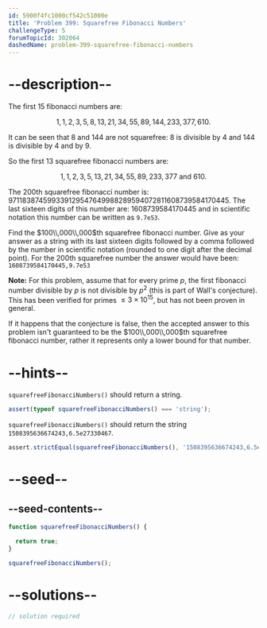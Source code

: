 ```yaml
---
id: 5900f4fc1000cf542c51000e
title: 'Problem 399: Squarefree Fibonacci Numbers'
challengeType: 5
forumTopicId: 302064
dashedName: problem-399-squarefree-fibonacci-numbers
---
```


# --description--

The first 15 fibonacci numbers are:

$$1,1,2,3,5,8,13,21,34,55,89,144,233,377,610.$$

It can be seen that 8 and 144 are not squarefree: 8 is divisible by 4 and 144 is divisible by 4 and by 9.

So the first 13 squarefree fibonacci numbers are:

$$1,1,2,3,5,13,21,34,55,89,233,377 \text{ and } 610.$$

The $200$th squarefree fibonacci number is: 971183874599339129547649988289594072811608739584170445. The last sixteen digits of this number are: 1608739584170445 and in scientific notation this number can be written as `9.7e53`.

Find the $100\\,000\\,000$th squarefree fibonacci number. Give as your answer as a string with its last sixteen digits followed by a comma followed by the number in scientific notation (rounded to one digit after the decimal point). For the $200$th squarefree number the answer would have been: `1608739584170445,9.7e53`

**Note:** For this problem, assume that for every prime $p$, the first fibonacci number divisible by $p$ is not divisible by $p^2$ (this is part of Wall's conjecture). This has been verified for primes $≤ 3 \times {10}^{15}$, but has not been proven in general.

If it happens that the conjecture is false, then the accepted answer to this problem isn't guaranteed to be the $100\\,000\\,000$th squarefree fibonacci number, rather it represents only a lower bound for that number.

# --hints--

`squarefreeFibonacciNumbers()` should return a string.

```js
assert(typeof squarefreeFibonacciNumbers() === 'string');
```

`squarefreeFibonacciNumbers()` should return the string `1508395636674243,6.5e27330467`.

```js
assert.strictEqual(squarefreeFibonacciNumbers(), '1508395636674243,6.5e27330467');
```

# --seed--

## --seed-contents--

```js
function squarefreeFibonacciNumbers() {

  return true;
}

squarefreeFibonacciNumbers();
```

# --solutions--

```js
// solution required
```
